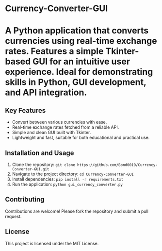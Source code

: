 # Currency-Converter-GUI
A Python application that converts currencies using real-time exchange rates. Features a simple Tkinter-based GUI for an intuitive user experience. Ideal for demonstrating skills in Python, GUI development, and API integration.
=======================

## Key Features
- Convert between various currencies with ease.
- Real-time exchange rates fetched from a reliable API.
- Simple and clean GUI built with Tkinter.
- Lightweight and fast, suitable for both educational and practical use.

## Installation and Usage
1. Clone the repository: `git clone https://github.com/Bond0010/Currency-Converter-GUI.git`
2. Navigate to the project directory: `cd Currency-Converter-GUI`
3. Install dependencies: `pip install -r requirements.txt`
4. Run the application: `python gui_currency_converter.py`

## Contributing
Contributions are welcome! Please fork the repository and submit a pull request.

## License
This project is licensed under the MIT License.
